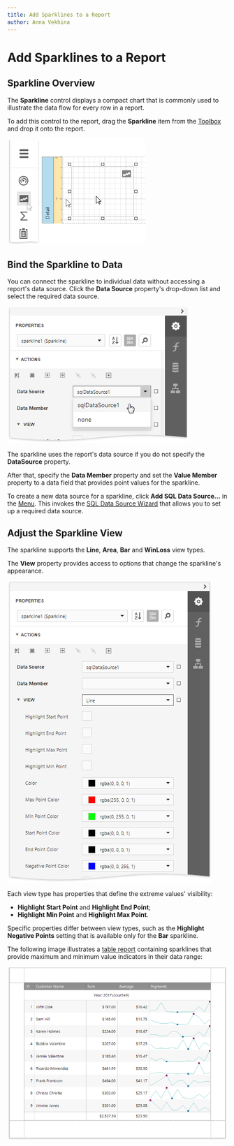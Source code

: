 ```yaml
---
title: Add Sparklines to a Report
author: Anna Vekhina
---
```

# Add Sparklines to a Report

## Sparkline Overview
The **Sparkline** control displays a compact chart that is commonly used to illustrate the data flow for every row in a report.

To add this control to the report, drag the **Sparkline** item from the [Toolbox](../../report-designer-tools/toolbox.md) and drop it onto the report.

![](../../../../images/eurd-web-add-sparkline-control-to-report.png)

## Bind the Sparkline to Data
You can connect the sparkline to individual data without accessing a report's data source. Click the **Data Source** property's drop-down list and select the required data source.

![](../../../../images/eurd-web-sparkline-select-data-source.png)

The sparkline uses the report's data source if you do not specify the **DataSource** property.

After that, specify the **Data Member** property and set the **Value Member** property to a data field that provides point values for the sparkline.

To create a new data source for a sparkline, click **Add SQL Data Source...** in the [Menu](../../report-designer-tools/menu.md). This invokes the [SQL Data Source Wizard](../../report-designer-tools/sql-data-source-wizard.md) that allows you to set up a required data source.

## Adjust the Sparkline View

The sparkline supports the **Line**, **Area**, **Bar** and **WinLoss** view types.

The **View** property provides access to options that change the sparkline's appearance.

![](../../../../images/eurd-web-sparkline-view-property.png)

Each view type has properties that define the extreme values' visibility:

* **Highlight Start Point** and **Highlight End Point**;
* **Highlight Min Point** and **Highlight Max Point**.

Specific properties differ between view types, such as the **Highlight Negative Points** setting that is available only for the **Bar** sparkline.

The following image illustrates a [table report](../../create-popular-reports/create-a-table-report.md) containing sparklines that provide maximum and minimum value indicators in their data range:

![](../../../../images/eurd-web-report-with-sparklines.png)